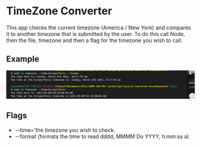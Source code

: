 # TimeZone Converter

This app checks the current timezone (America / New York) and compares it to another timezone that is submitted by the user. To do this call Node, then the file, timezone and then a flag for the timezone you wish to call.

## Example

<img src="images/code.png">

## Flags

- --time='the timezone you wish to check.
- --format (formats the time to read dddd, MMMM Do YYYY, h:mm:ss a)
